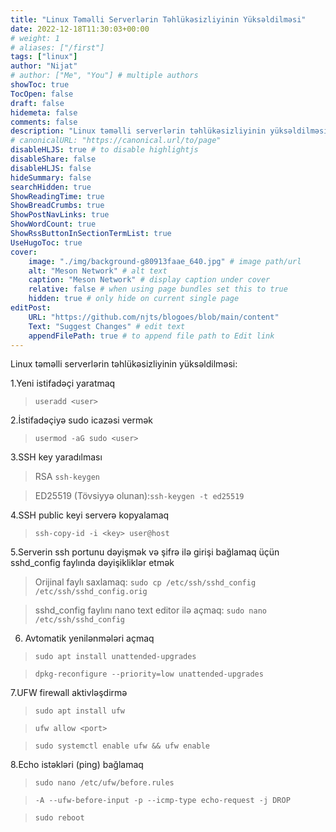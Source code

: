 ```yaml
---
title: "Linux Təməlli Serverlərin Təhlükəsizliyinin Yüksəldilməsi"
date: 2022-12-18T11:30:03+00:00
# weight: 1
# aliases: ["/first"]
tags: ["linux"]
author: "Nijat"
# author: ["Me", "You"] # multiple authors
showToc: true
TocOpen: false
draft: false
hidemeta: false
comments: false
description: "Linux təməlli serverlərin təhlükəsizliyinin yüksəldilməsi"
# canonicalURL: "https://canonical.url/to/page"
disableHLJS: true # to disable highlightjs
disableShare: false
disableHLJS: false
hideSummary: false
searchHidden: true
ShowReadingTime: true
ShowBreadCrumbs: true
ShowPostNavLinks: true
ShowWordCount: true
ShowRssButtonInSectionTermList: true
UseHugoToc: true
cover:
    image: "./img/background-g80913faae_640.jpg" # image path/url
    alt: "Meson Network" # alt text
    caption: "Meson Network" # display caption under cover
    relative: false # when using page bundles set this to true
    hidden: true # only hide on current single page
editPost:
    URL: "https://github.com/njts/blogoes/blob/main/content"
    Text: "Suggest Changes" # edit text
    appendFilePath: true # to append file path to Edit link
---
```

Linux təməlli serverlərin təhlükəsizliyinin yüksəldilməsi:

1.Yeni istifadəçi yaratmaq
> ```useradd <user>```

2.İstifadəçiyə sudo icazəsi vermək
> ```usermod -aG sudo <user>```

3.SSH key yaradılması
> RSA ```ssh-keygen```

> ED25519 (Tövsiyyə olunan):```ssh-keygen -t ed25519```

4.SSH public keyi serverə kopyalamaq
> ```ssh-copy-id -i <key> user@host```

5.Serverin ssh portunu dəyişmək və şifrə ilə girişi bağlamaq üçün sshd_config faylında dəyişikliklər etmək

> Orijinal faylı saxlamaq:
```sudo cp /etc/ssh/sshd_config /etc/ssh/sshd_config.orig```

> sshd_config faylını nano text editor ilə açmaq:
> ```sudo nano /etc/ssh/sshd_config```

6. Avtomatik yenilənmələri açmaq 
> ```sudo apt install unattended-upgrades```

> ```dpkg-reconfigure --priority=low unattended-upgrades```

7.UFW firewall aktivləşdirmə
> ```sudo apt install ufw```

> ```ufw allow <port>```

> ```sudo systemctl enable ufw && ufw enable```

8.Echo istəkləri (ping) bağlamaq
> ```sudo nano /etc/ufw/before.rules```

> ```-A --ufw-before-input -p --icmp-type echo-request -j DROP```

> ```sudo reboot```
